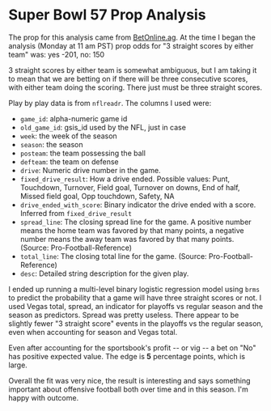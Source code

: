 # Super Bowl 57 Prop Analysis

The prop for this analysis came from [BetOnline.ag](https://www.betonline.ag/sportsbook/props). At the time I began the analysis (Monday at 11 am PST) prop odds for "3 straight scores by either team" was: yes -201, no: 150

3 straight scores by either team is somewhat ambiguous, but I am taking it to mean that
we are betting on if there will be three consecutive scores, with either team doing the scoring. There just must be three straight scores.

Play by play data is from `nflreadr`. The columns I used were:
- `game_id`: alpha-numeric game id
- `old_game_id`: gsis_id used by the NFL, just in case
- `week`: the week of the season
- `season`: the season
- `posteam`: the team possessing the ball
- `defteam`: the team on defense
- `drive`: Numeric drive number in the game.
- `fixed_drive_result`: How a drive ended. Possible values: Punt, Touchdown, Turnover, Field goal, Turnover on downs, End of half, Missed field goal, Opp touchdown, Safety, NA
- `drive_ended_with_score`: Binary indicator the drive ended with a score. Inferred from `fixed_drive_result`
- `spread_line`: The closing spread line for the game. A positive number means the home team was favored by that many points, a negative number means the away team was favored by that many points. (Source: Pro-Football-Reference)
- `total_line`: The closing total line for the game. (Source: Pro-Football-Reference)
- `desc`: Detailed string description for the given play.

I ended up running a multi-level binary logistic regression model using `brms` to predict the probability that a game will have three straight scores or not. I used Vegas total, spread, an indicator for playoffs vs regular season and the season as predictors. Spread was pretty useless. There appear to be slightly fewer "3 straight score" events in the playoffs vs the regular season, even when accounting for season and Vegas total. 

Even after accounting for the sportsbook's profit -- or vig -- a bet on "No" has positive expected value. The edge is **5** percentage points, which is large. 

Overall the fit was very nice, the result is interesting and says something important about offensive football both over time and in this season. I'm happy with outcome. 
